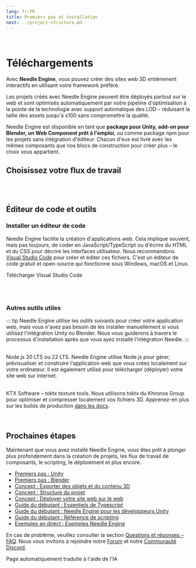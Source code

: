 ```yaml
---
lang: fr-FR
title: Premiers pas et installation
next: ../project-structure.md
---
```


<br/>

<discountbanner />


# Téléchargements

Avec **Needle Engine**, vous pouvez créer des sites web 3D entièrement interactifs en utilisant votre framework préféré.

Les projets créés avec Needle Engine peuvent être déployés partout sur le web et sont optimisés automatiquement par notre pipeline d'optimisation à la pointe de la technologie avec support automatique des LOD – réduisant la taille des assets jusqu'à x100 sans compromettre la qualité.

Needle Engine est disponible en tant que **package pour Unity, add-on pour Blender, un Web Component prêt à l'emploi**, ou comme package npm pour les projets sans intégration d'éditeur.
Chacun d'eux est livré avec les mêmes composants que nos blocs de construction pour créer plus – le choix vous appartient.

## Choisissez votre flux de travail

<tool-tiles></tool-tiles>

<!-- | Tool |  |  |
| -- | -- | -- |
| Node.js **(required)** | 16.x or 18.x <br>[Windows](https://nodejs.org/dist/v18.16.0/node-v18.16.0-x64.msi) <br/> [MacOS](https://nodejs.org/dist/v18.16.0/node-v18.16.0.pkg)   | For running a local development server
| VS Code *(recommended)* | any version<br/>[Windows](https://code.visualstudio.com/sha/download?build=stable&os=win32-x64-user) <br/> [MacOS](https://code.visualstudio.com/sha/download?build=stable&os=darwin-universal) | For code editing (optional)  |
| **Supported Editors** | |
| Unity | 2020.3.16+ <br/>2021.3.9+ <br/>2022.3.0+<br/>[Get Unity Hub](https://unity.com/download) | For setting up your scenes, components, animations... |
| Blender | 3.3<br/>3.4<br/>3.5<br/>3.6<br/>[Get Blender](https://www.blender.org/download/) | For setting up your scenes, components, animations... |
   -->


<!-- ### For optimized builds

| Tool | | |
| -- | -- | -- |
| | | |
| **toktx** | 4.1<br/>[Windows](https://fwd.needle.tools/needle-engine/toktx/win) <br/> [MacOS](https://fwd.needle.tools/needle-engine/toktx/osx) <br/> [Mac OS Apple Silicon](https://fwd.needle.tools/needle-engine/toktx/osx-silicon) <br/> [Other Releases](https://github.com/KhronosGroup/KTX-Software/releases/tag/v4.1.0-rc3)  | For texture compression (recommended) <br/>You can read more about that [here](./deployment.md#production-builds) in our docs -->



<br/>
<br/>



<!--
<img src="/imgs/unity-logo.webp" style="max-height:70px;" />


## Needle Engine for Unity

*Supported Unity versions: 2021.3 LTS, 2022.3 LTS*

<needle-button event_goal="download_unity" event_position="getting_started" large href="https://engine.needle.tools/downloads/unity?utm_source=needle_docs&utm_content=getting_started"><strong>Download Needle Engine for Unity</strong></needle-button>

- Drop the downloaded .unitypackage file into a Unity project and confirm that you want to import it.
- Wait a moment for the installation and import to finish. A window may open stating that "A new scoped registry is now available in the Package Manager.". This is our Needle Package registry. You can safely close that window.
- **Explore Samples** – Select the menu option _Needle Engine > Explore Samples_ to view, open and modify all available [sample scenes](https://engine.needle.tools/samples).


**See [Needle Engine for Unity](../unity/index.md)** for a full list of features and instructions on getting started.


---


<img src="/blender/logo.png" style="max-height:70px;" />

## Needle Engine for Blender
*Supported Blender versions: 4.1+*

<needle-button event_goal="download_blender" event_position="getting_started" large href="https://engine.needle.tools/downloads/blender?utm_source=needle_docs&utm_content=getting_started"><strong>Download Needle Engine for Blender</strong></needle-button>

<br/>

- The Blender add-on is downloaded as a zip file.
- In Blender, go to `File > Settings > Add-ons` and click the `Install` button.
- Then select the downloaded zip to install it.

**See [Needle Engine for Blender](../blender/index.md)** for a full list of features and instructions on getting started.

<br/>
<br/>
<br/>



<br/>
<br/>
<br/>

-->

## Éditeur de code et outils

### Installer un éditeur de code

Needle Engine facilite la création d'applications web. Cela implique souvent, mais pas toujours, de coder en JavaScript/TypeScript ou d'écrire du HTML et du CSS pour décrire les interfaces utilisateur. Nous recommandons [Visual Studio Code](https://code.visualstudio.com) pour créer et éditer ces fichiers. C'est un éditeur de code gratuit et open-source qui fonctionne sous Windows, macOS et Linux.

<ClientOnly>
<!-- <br/><os-link generic_url="https://engine.needle.tools/downloads/unity">Needle Engine for Unity</os-link> — <os-link generic_url="https://engine.needle.tools/downloads/unity">Needle Engine for Blender</os-link> -->

<os-link windows_url="https://code.visualstudio.com/sha/download?build=stable&os=win32-x64-user" osx_url="https://code.visualstudio.com/sha/download?build=stable&os=darwin-universal">Télécharger Visual Studio Code</os-link>


<br/>
<br/>

### Autres outils utiles

::: tip
Needle Engine utilise les outils suivants pour créer votre application web, mais vous n'avez pas besoin de les installer manuellement si vous utilisez l'intégration Unity ou Blender. Nous vous guiderons à travers le processus d'installation après que vous ayez installé l'intégration Needle.
:::

<br/>
<os-link windows_url="https://nodejs.org/dist/v22.13.1/node-v22.13.1-x64.msi" osx_url="https://nodejs.org/dist/v22.13.1/node-v22.13.1.pkg">Node.js 20 LTS ou 22 LTS.</os-link>
Needle Engine utilise Node.js pour gérer, prévisualiser et construire l'application web que vous créez localement sur votre ordinateur.
Il est également utilisé pour télécharger (déployer) votre site web sur internet.

<br/><os-link windows_url="https://fwd.needle.tools/needle-engine/toktx/win" osx_url="https://fwd.needle.tools/needle-engine/toktx/osx" osx_silicon_url="https://fwd.needle.tools/needle-engine/toktx/osx-silicon">KTX Software – toktx texture tools.</os-link> Nous utilisons toktx du Khronos Group pour optimiser et compresser localement vos fichiers 3D. Apprenez-en plus sur les builds de production [dans les docs](../deployment.md#production-builds).

<br/>
</ClientOnly>

<!--
## Option 1: Quick Start — Starter Project ⚡
1. **Download or Clone this repository**
   It's set up with the right packages and settings to get you started right away.

   _Clone with HTTPS:_ ``https://github.com/needle-tools/needle-engine-support.git``
   _OR clone with SSH:_ ``git@github.com:needle-tools/needle-engine-support.git``
   _OR download directly:_ <a href="https://github.com/needle-tools/needle-engine-support/archive/refs/heads/main.zip" target="_blank">Download Repository</a>


2. **Open the starter project**
  Open `starter/Needle Engine Starter 2020_3` for a full sandbox project that's ready to run (including a couple of simple example scenes for lightmaps and custom shaders).
  This is a sandbox builder project! It already comes with multi-player capabilities, and works across mobile, desktop, VR and AR.

3. **Press Play**
  Make sure the scene CollaborativeSandbox is open, and press Play! This will automatically do some setup steps and start a local server.
  Once the setup is complete, a browser window will open, and your project is live.
  From now on, all changes you do in Unity will be immediately visible in your browser.

    > **Note**: Your browser might warn you about an untrusted SSL connection. Don't worry, the connection is still encrypted – please click "Advance" if your browser asks you to verify that you're sure you want to visit your server.

4. **Make it your own**
  Add assets and components, play around with lighting, add scripts and logic – this is your world now!
  You can also [publish it on the web for free](#deploy-your-project-to-glitch-) so that others can join you.
-->



## Prochaines étapes

Maintenant que vous avez installé Needle Engine, vous êtes prêt à plonger plus profondément dans la création de projets, les flux de travail de composants, le scripting, le déploiement et plus encore.

- [Premiers pas : Unity](../unity/index.md)
- [Premiers pas : Blender](../blender/index.md)
- [Concept : Exporter des objets et du contenu 3D](../export.md)
- [Concept : Structure du projet](../project-structure.md)
- [Concept : Déployer votre site web sur le web](../deployment.md)
- [Guide du débutant : Essentiels de Typescript](./typescript-essentials.md)
- [Guide du débutant : Needle Engine pour les développeurs Unity](./for-unity-developers.md)
- [Guide du débutant : Référence de scripting](../scripting.md)
- [Exemples en direct : Exemples Needle Engine](https://engine.needle.tools/samples)

En cas de problème, veuillez consulter la section [Questions et réponses – FAQ](../faq.md).
Nous vous invitons à rejoindre notre [Forum](https://forum.needle.tools/?utm_source=needle_docs&utm_content=content) et notre [Communauté Discord](https://discord.needle.tools).


Page automatiquement traduite à l'aide de l'IA